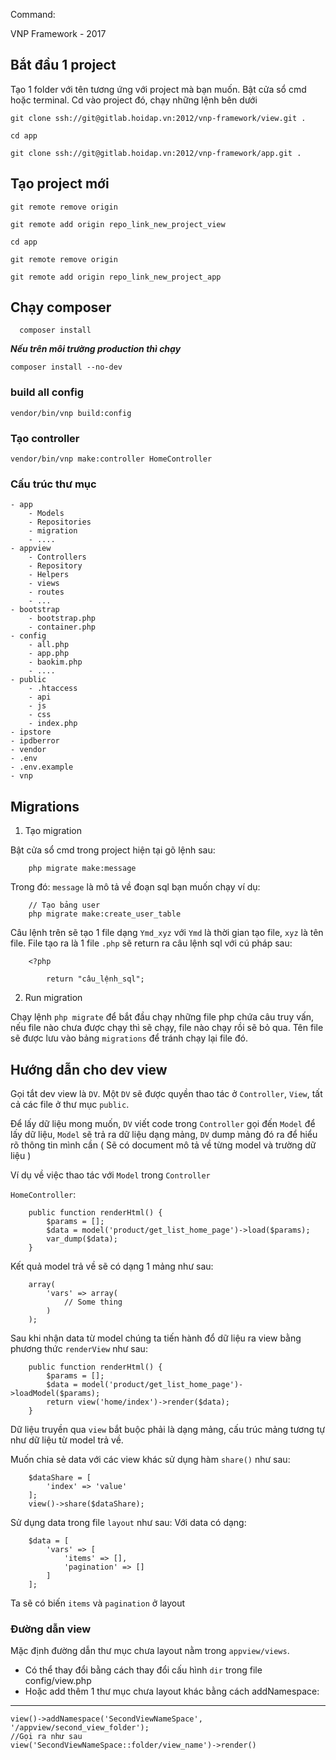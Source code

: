 Command:

VNP Framework - 2017

## Bắt đầu 1 project

Tạo 1 folder với tên tương ứng với project mà bạn muốn. Bật cửa sổ cmd hoặc terminal. Cd vào project đó, chạy những lệnh bên dưới


    git clone ssh://git@gitlab.hoidap.vn:2012/vnp-framework/view.git .
    
    cd app

    git clone ssh://git@gitlab.hoidap.vn:2012/vnp-framework/app.git .
    
## Tạo project mới
    
    git remote remove origin
    
    git remote add origin repo_link_new_project_view
    
    cd app
    
    git remote remove origin
    
    git remote add origin repo_link_new_project_app

## Chạy composer
    
      composer install

**_Nếu trên môi trường production thì chạy_**


    composer install --no-dev
    
### build all config

    vendor/bin/vnp build:config
    
### Tạo controller

    vendor/bin/vnp make:controller HomeController

### Cấu trúc thư mục

```
- app
    - Models
    - Repositories
    - migration
    - ....
- appview
    - Controllers
    - Repository
    - Helpers
    - views
    - routes
    - ...
- bootstrap
    - bootstrap.php
    - container.php
- config
    - all.php
    - app.php
    - baokim.php
    - ....
- public
    - .htaccess
    - api
    - js
    - css
    - index.php
- ipstore
- ipdberror
- vendor
- .env
- .env.example
- vnp
```

## Migrations

1. Tạo migration

Bật cửa sổ cmd trong project hiện tại gõ lệnh sau:

        php migrate make:message

Trong đó: `message` là mô tả về đoạn sql bạn muốn chạy ví dụ:

        // Tạo bảng user
        php migrate make:create_user_table

Câu lệnh trên sẽ tạo 1 file dạng `Ymd_xyz` với `Ymd` là thời gian tạo file, `xyz` là tên file. File tạo ra là 1 file `.php` sẽ return ra câu lệnh sql với cú pháp sau:

        <?php

            return "câu_lệnh_sql";

2. Run migration

Chạy lệnh `php migrate` để bắt đầu chạy những file php chứa câu truy vấn, nếu file nào chưa được chạy thì sẽ chạy, file nào chạy rồi sẽ bỏ qua. Tên file sẽ được lưu vào bảng `migrations` để tránh chạy lại file đó.


## Hướng dẫn cho dev view

Gọi tắt dev view là `DV`. Một `DV` sẽ được quyền thao tác ở `Controller`, `View`, tất cả các file ở thư mục `public`.

Để lấy dữ liệu mong muốn, `DV` viết code trong `Controller` gọi đến `Model` để lấy dữ liệu, `Model` sẽ trả ra dữ liệu dạng mảng, `DV` dump mảng đó ra để hiểu rõ thông tin mình cần ( Sẽ có document mô tả về từng model và trường dữ liệu )

Ví dụ về việc thao tác với `Model` trong `Controller`

`HomeController`:

        public function renderHtml() {
            $params = [];
            $data = model('product/get_list_home_page')->load($params);
            var_dump($data);
        }

Kết quả model trả về sẽ có dạng 1 mảng như sau:

        array(
            'vars' => array(
                // Some thing
            )
        );

Sau khi nhận data từ model chúng ta tiến hành đổ dữ liệu ra view bằng phương thức `renderView` như sau:

        public function renderHtml() {
            $params = [];
            $data = model('product/get_list_home_page')->loadModel($params);
            return view('home/index')->render($data);
        }

Dữ liệu truyền qua `view` bắt buộc phải là dạng mảng, cấu trúc mảng tương tự như dữ liệu từ model trả về.

Muốn chia sẻ data với các view khác sử dụng hàm `share()` như sau:


        $dataShare = [
            'index' => 'value'
        ];
        view()->share($dataShare);

Sử dụng data trong file `layout` như sau:
Với data có dạng:

        $data = [
            'vars' => [
                'items' => [],
                'pagination' => []
            ]
        ];

Ta sẽ có biến `items` và `pagination` ở layout

### Đường dẫn view
Mặc định đường dẫn thư mục chưa layout nằm trong `appview/views`.
- Có thể thay đổi bằng cách thay đổi cấu hình `dir` trong file config/view.php
- Hoặc add thêm 1 thư mục chưa layout khác bằng cách addNamespace:

---
    view()->addNamespace('SecondViewNameSpace', '/appview/second_view_folder');
    //Gọi ra như sau
    view('SecondViewNameSpace::folder/view_name')->render()